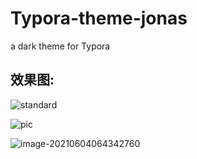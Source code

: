 # Typora-theme-jonas
a dark theme for Typora

## 效果图:
![standard](https://github.com/Wolfxin/Typora-theme-jonas/blob/main/README.assets/standard.png)

![pic](https://github.com/Wolfxin/Typora-theme-jonas/blob/main/README.assets/image-20210604064249870.png)

![image-20210604064342760](https://github.com/Wolfxin/Typora-theme-jonas/blob/main/README.assets/image-20210604064342760.png)

